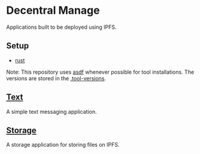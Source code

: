 # Decentral Manage

Applications built to be deployed using IPFS.

## Setup

- [rust](https://www.rust-lang.org/tools/install)

Note: This repository uses [asdf](https://asdf-vm.com/guide/getting-started.html)
whenever possible for tool installations. The versions are
stored in the [.tool-versions](./.tool-versions).

## [Text](./crates/text/)

A simple text messaging application.

## [Storage](./crates/storage/)

A storage application for storing files on IPFS.
